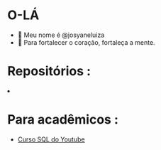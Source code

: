 # O-LÁ 

- 👋 Meu nome é  @josyaneluiza
- 💞️ Para fortalecer o coração, fortaleça a mente. 
  
  
# Repositórios : 
  
 <li>
  
  # Para acadêmicos : 
  <ul 
  <li > <a href= https://github.com/josyaneluiza/Curso-SQL-youtube-4-horas /> <li><a href="https://github.com/josyaneluiza/Curso-SQL-youtube-4-horas"> Curso SQL do Youtube</a></li>


<!---
josyaneluiza/josyaneluiza is a ✨ special ✨ repository because its `README.md` (this file) appears on your GitHub profile.
You can click the Preview link to take a look at your changes.
--->
